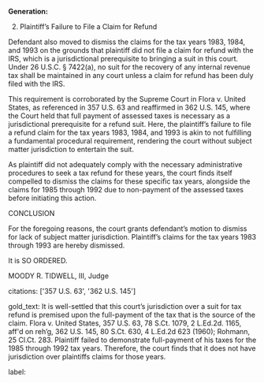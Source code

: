 **Generation:**

2. Plaintiff’s Failure to File a Claim for Refund

Defendant also moved to dismiss the claims for the tax years 1983, 1984, and 1993 on the grounds that plaintiff did not file a claim for refund with the IRS, which is a jurisdictional prerequisite to bringing a suit in this court. Under 26 U.S.C. § 7422(a), no suit for the recovery of any internal revenue tax shall be maintained in any court unless a claim for refund has been duly filed with the IRS. 

This requirement is corroborated by the Supreme Court in Flora v. United States, as referenced in 357 U.S. 63 and reaffirmed in 362 U.S. 145, where the Court held that full payment of assessed taxes is necessary as a jurisdictional prerequisite for a refund suit. Here, the plaintiff’s failure to file a refund claim for the tax years 1983, 1984, and 1993 is akin to not fulfilling a fundamental procedural requirement, rendering the court without subject matter jurisdiction to entertain the suit. 

As plaintiff did not adequately comply with the necessary administrative procedures to seek a tax refund for these years, the court finds itself compelled to dismiss the claims for these specific tax years, alongside the claims for 1985 through 1992 due to non-payment of the assessed taxes before initiating this action.

CONCLUSION

For the foregoing reasons, the court grants defendant’s motion to dismiss for lack of subject matter jurisdiction. Plaintiff’s claims for the tax years 1983 through 1993 are hereby dismissed.

It is SO ORDERED.

MOODY R. TIDWELL, III, Judge

citations: ['357 U.S. 63', '362 U.S. 145']

gold_text: It is well-settled that this court’s jurisdiction over a suit for tax refund is premised upon the full-payment of the tax that is the source of the claim. Flora v. United States, 357 U.S. 63, 78 S.Ct. 1079, 2 L.Ed.2d. 1165, aff'd on reh’g, 362 U.S. 145, 80 S.Ct. 630, 4 L.Ed.2d 623 (1960); Rohmann, 25 Cl.Ct. 283. Plaintiff failed to demonstrate full-payment of his taxes for the 1985 through 1992 tax years. Therefore, the court finds that it does not have jurisdiction over plaintiffs claims for those years.

label: 
